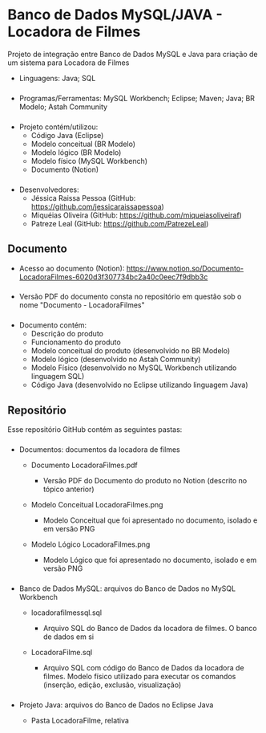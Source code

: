 # Banco de Dados MySQL/JAVA - Locadora de Filmes

Projeto de integração entre Banco de Dados MySQL e Java para criação de um sistema para Locadora de Filmes

- Linguagens: Java; SQL
###
- Programas/Ferramentas: MySQL Workbench; Eclipse; Maven; Java; BR Modelo; Astah Community
###
- Projeto contém/utilizou:
  - Código Java (Eclipse)
  - Modelo conceitual (BR Modelo)
  - Modelo lógico (BR Modelo)
  - Modelo físico (MySQL Workbench)
  - Documento (Notion)
###
- Desenvolvedores:
  - Jéssica Raissa Pessoa (GitHub: https://github.com/jessicaraissapessoa)
  - Miquéias Oliveira (GitHub: https://github.com/miqueiasoliveiraf)
  - Patreze Leal (GitHub: https://github.com/PatrezeLeal)

## Documento

- Acesso ao documento (Notion): https://www.notion.so/Documento-LocadoraFilmes-6020d3f307734bc2a40c0eec7f9dbb3c
###
- Versão PDF do documento consta no repositório em questão sob o nome "Documento - LocadoraFilmes"
###
- Documento contém:
  - Descrição do produto
  - Funcionamento do produto
  - Modelo conceitual do produto (desenvolvido no BR Modelo)
  - Modelo lógico (desenvolvido no Astah Community)
  - Modelo Físico (desenvolvido no MySQL Workbench utilizando linguagem SQL)
  - Código Java (desenvolvido no Eclipse utilizando linguagem Java)

## Repositório

Esse repositório GitHub contém as seguintes pastas:
###

- Documentos: documentos da locadora de filmes
  
  - Documento LocadoraFilmes.pdf 
    - Versão PDF do Documento do produto no Notion (descrito no tópico anterior)
  
  - Modelo Conceitual LocadoraFilmes.png
    - Modelo Conceitual que foi apresentado no documento, isolado e em versão PNG

  - Modelo Lógico LocadoraFilmes.png
    - Modelo Lógico que foi apresentado no documento, isolado e em versão PNG
  
###

- Banco de Dados MySQL: arquivos do Banco de Dados no MySQL Workbench
  
  - locadorafilmessql.sql
    - Arquivo SQL do Banco de Dados da locadora de filmes. O banco de dados em si

  - LocadoraFilme.sql
    - Arquivo SQL com código do Banco de Dados da locadora de filmes. Modelo físico utilizado para executar os comandos (inserção, edição, exclusão, visualização)
###

- Projeto Java:  arquivos do Banco de Dados no Eclipse Java

  - Pasta LocadoraFilme, relativa


